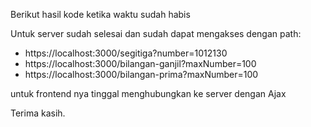 Berikut hasil kode ketika waktu sudah habis

Untuk server sudah selesai dan sudah dapat mengakses dengan path:

- https://localhost:3000/segitiga?number=1012130
- https://localhost:3000/bilangan-ganjil?maxNumber=100
- https://localhost:3000/bilangan-prima?maxNumber=100

untuk frontend nya tinggal menghubungkan ke server dengan Ajax

Terima kasih.
